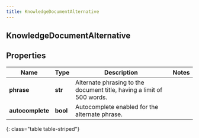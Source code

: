 ```yaml
---
title: KnowledgeDocumentAlternative
---
```

## KnowledgeDocumentAlternative

## Properties

|Name | Type | Description | Notes|
|------------ | ------------- | ------------- | -------------|
| **phrase** | **str** | Alternate phrasing to the document title, having a limit of 500 words. | |
| **autocomplete** | **bool** | Autocomplete enabled for the alternate phrase. | |
{: class="table table-striped"}


